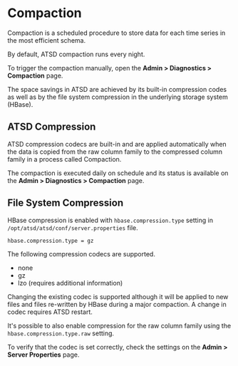 # Compaction

Compaction is a scheduled procedure to store data for each time series in the most efficient schema.

By default, ATSD compaction runs every night.

To trigger the compaction manually, open the **Admin > Diagnostics > Compaction** page.

The space savings in ATSD are achieved by its built-in compression codes as well as by the file system compression in the underlying storage system (HBase).

## ATSD Compression

ATSD compression codecs are built-in and are applied automatically when the data is copied from the raw column family to the compressed column family in a process called Compaction. 

The compaction is executed daily on schedule and its status is available on the **Admin > Diagnostics > Compaction** page.

## File System Compression

HBase compression is enabled with `hbase.compression.type` setting in `/opt/atsd/atsd/conf/server.properties` file.

```sh
hbase.compression.type = gz
```

The following compression codecs are supported.

* none
* gz
* lzo (requires additional information)

Changing the existing codec is supported although it will be applied to new files and files re-written by HBase during a major compaction.
A change in codec requires ATSD restart.

It's possible to also enable compression for the raw column family using the `hbase.compression.type.raw` setting.

To verify that the codec is set correctly, check the settings on the **Admin > Server Properties** page.